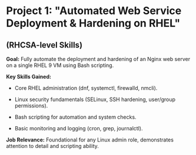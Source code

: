 # Project 1: "Automated Web Service Deployment & Hardening on RHEL"
## (RHCSA-level Skills)

**Goal:** Fully automate the deployment and hardening of an Nginx web server on a single RHEL 9 VM using Bash scripting.
    
**Key Skills Gained:**

  - Core RHEL administration (dnf, systemctl, firewalld, nmcli).

  - Linux security fundamentals (SELinux, SSH hardening, user/group permissions).

  - Bash scripting for automation and system checks.

  - Basic monitoring and logging (cron, grep, journalctl).

**Job Relevance:** Foundational for any Linux admin role, demonstrates attention to detail and scripting ability.
